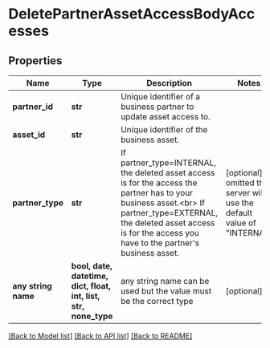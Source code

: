 # DeletePartnerAssetAccessBodyAccesses


## Properties
Name | Type | Description | Notes
------------ | ------------- | ------------- | -------------
**partner_id** | **str** | Unique identifier of a business partner to update asset access to. | 
**asset_id** | **str** | Unique identifier of the business asset. | 
**partner_type** | **str** | If partner_type&#x3D;INTERNAL, the deleted asset access is for the access the partner has to your business asset.&lt;br&gt; If partner_type&#x3D;EXTERNAL, the deleted asset access is for the access you have to the partner&#39;s business asset. | [optional]  if omitted the server will use the default value of "INTERNAL"
**any string name** | **bool, date, datetime, dict, float, int, list, str, none_type** | any string name can be used but the value must be the correct type | [optional]

[[Back to Model list]](../README.md#documentation-for-models) [[Back to API list]](../README.md#documentation-for-api-endpoints) [[Back to README]](../README.md)


